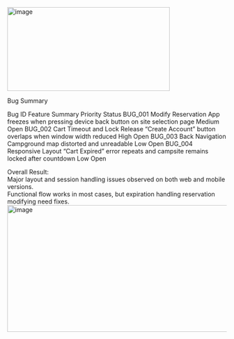 <img width="373" height="193" alt="image" src="https://github.com/user-attachments/assets/fd2208ba-f4ce-4b1e-925a-726584c6a4e8" />


Bug Summary				

Bug ID	   Feature							Summary																	Priority	Status
BUG_001	Modify Reservation				App freezes when pressing device back button on site selection page			Medium		Open
BUG_002	Cart Timeout and Lock Release 	“Create Account” button overlaps when window width reduced					High		Open
BUG_003	Back Navigation					Campground map distorted and unreadable										Low			Open
BUG_004	Responsive Layout				“Cart Expired” error repeats and campsite remains locked after countdown	Low			Open
				
Overall Result:				
Major layout and session handling issues observed on both web and mobile versions.				
Functional flow works in most cases, but expiration handling reservation modifying need fixes.				
<img width="1066" height="292" alt="image" src="https://github.com/user-attachments/assets/bfdf96c8-fb38-49ba-9229-64ccc99f9e8a" />
